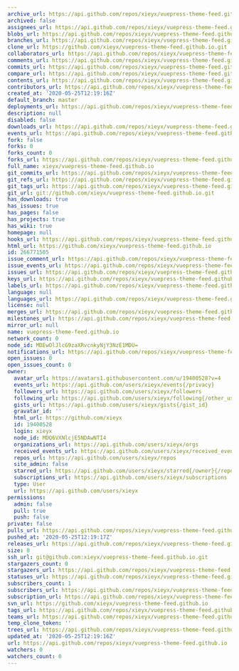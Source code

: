 ```yaml
---
archive_url: https://api.github.com/repos/xieyx/vuepress-theme-feed.github.io/{archive_format}{/ref}
archived: false
assignees_url: https://api.github.com/repos/xieyx/vuepress-theme-feed.github.io/assignees{/user}
blobs_url: https://api.github.com/repos/xieyx/vuepress-theme-feed.github.io/git/blobs{/sha}
branches_url: https://api.github.com/repos/xieyx/vuepress-theme-feed.github.io/branches{/branch}
clone_url: https://github.com/xieyx/vuepress-theme-feed.github.io.git
collaborators_url: https://api.github.com/repos/xieyx/vuepress-theme-feed.github.io/collaborators{/collaborator}
comments_url: https://api.github.com/repos/xieyx/vuepress-theme-feed.github.io/comments{/number}
commits_url: https://api.github.com/repos/xieyx/vuepress-theme-feed.github.io/commits{/sha}
compare_url: https://api.github.com/repos/xieyx/vuepress-theme-feed.github.io/compare/{base}...{head}
contents_url: https://api.github.com/repos/xieyx/vuepress-theme-feed.github.io/contents/{+path}
contributors_url: https://api.github.com/repos/xieyx/vuepress-theme-feed.github.io/contributors
created_at: '2020-05-25T12:19:16Z'
default_branch: master
deployments_url: https://api.github.com/repos/xieyx/vuepress-theme-feed.github.io/deployments
description: null
disabled: false
downloads_url: https://api.github.com/repos/xieyx/vuepress-theme-feed.github.io/downloads
events_url: https://api.github.com/repos/xieyx/vuepress-theme-feed.github.io/events
fork: false
forks: 0
forks_count: 0
forks_url: https://api.github.com/repos/xieyx/vuepress-theme-feed.github.io/forks
full_name: xieyx/vuepress-theme-feed.github.io
git_commits_url: https://api.github.com/repos/xieyx/vuepress-theme-feed.github.io/git/commits{/sha}
git_refs_url: https://api.github.com/repos/xieyx/vuepress-theme-feed.github.io/git/refs{/sha}
git_tags_url: https://api.github.com/repos/xieyx/vuepress-theme-feed.github.io/git/tags{/sha}
git_url: git://github.com/xieyx/vuepress-theme-feed.github.io.git
has_downloads: true
has_issues: true
has_pages: false
has_projects: true
has_wiki: true
homepage: null
hooks_url: https://api.github.com/repos/xieyx/vuepress-theme-feed.github.io/hooks
html_url: https://github.com/xieyx/vuepress-theme-feed.github.io
id: 266771505
issue_comment_url: https://api.github.com/repos/xieyx/vuepress-theme-feed.github.io/issues/comments{/number}
issue_events_url: https://api.github.com/repos/xieyx/vuepress-theme-feed.github.io/issues/events{/number}
issues_url: https://api.github.com/repos/xieyx/vuepress-theme-feed.github.io/issues{/number}
keys_url: https://api.github.com/repos/xieyx/vuepress-theme-feed.github.io/keys{/key_id}
labels_url: https://api.github.com/repos/xieyx/vuepress-theme-feed.github.io/labels{/name}
language: null
languages_url: https://api.github.com/repos/xieyx/vuepress-theme-feed.github.io/languages
license: null
merges_url: https://api.github.com/repos/xieyx/vuepress-theme-feed.github.io/merges
milestones_url: https://api.github.com/repos/xieyx/vuepress-theme-feed.github.io/milestones{/number}
mirror_url: null
name: vuepress-theme-feed.github.io
network_count: 0
node_id: MDEwOlJlcG9zaXRvcnkyNjY3NzE1MDU=
notifications_url: https://api.github.com/repos/xieyx/vuepress-theme-feed.github.io/notifications{?since,all,participating}
open_issues: 0
open_issues_count: 0
owner:
  avatar_url: https://avatars1.githubusercontent.com/u/19400528?v=4
  events_url: https://api.github.com/users/xieyx/events{/privacy}
  followers_url: https://api.github.com/users/xieyx/followers
  following_url: https://api.github.com/users/xieyx/following{/other_user}
  gists_url: https://api.github.com/users/xieyx/gists{/gist_id}
  gravatar_id: ''
  html_url: https://github.com/xieyx
  id: 19400528
  login: xieyx
  node_id: MDQ6VXNlcjE5NDAwNTI4
  organizations_url: https://api.github.com/users/xieyx/orgs
  received_events_url: https://api.github.com/users/xieyx/received_events
  repos_url: https://api.github.com/users/xieyx/repos
  site_admin: false
  starred_url: https://api.github.com/users/xieyx/starred{/owner}{/repo}
  subscriptions_url: https://api.github.com/users/xieyx/subscriptions
  type: User
  url: https://api.github.com/users/xieyx
permissions:
  admin: false
  pull: true
  push: false
private: false
pulls_url: https://api.github.com/repos/xieyx/vuepress-theme-feed.github.io/pulls{/number}
pushed_at: '2020-05-25T12:19:17Z'
releases_url: https://api.github.com/repos/xieyx/vuepress-theme-feed.github.io/releases{/id}
size: 0
ssh_url: git@github.com:xieyx/vuepress-theme-feed.github.io.git
stargazers_count: 0
stargazers_url: https://api.github.com/repos/xieyx/vuepress-theme-feed.github.io/stargazers
statuses_url: https://api.github.com/repos/xieyx/vuepress-theme-feed.github.io/statuses/{sha}
subscribers_count: 1
subscribers_url: https://api.github.com/repos/xieyx/vuepress-theme-feed.github.io/subscribers
subscription_url: https://api.github.com/repos/xieyx/vuepress-theme-feed.github.io/subscription
svn_url: https://github.com/xieyx/vuepress-theme-feed.github.io
tags_url: https://api.github.com/repos/xieyx/vuepress-theme-feed.github.io/tags
teams_url: https://api.github.com/repos/xieyx/vuepress-theme-feed.github.io/teams
temp_clone_token: ''
trees_url: https://api.github.com/repos/xieyx/vuepress-theme-feed.github.io/git/trees{/sha}
updated_at: '2020-05-25T12:19:16Z'
url: https://api.github.com/repos/xieyx/vuepress-theme-feed.github.io
watchers: 0
watchers_count: 0
---
```


